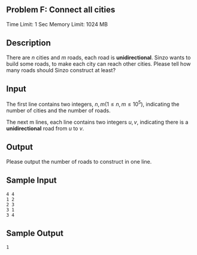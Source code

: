 ## Problem F: Connect all cities

Time Limit: 1 Sec Memory Limit: 1024 MB

## Description

There are $n$ cities and $m$ roads, each road is **unidirectional**. Sinzo wants to build some roads, to make each city can reach other cities. Please tell how many roads should Sinzo construct at least?

## Input

The first line contains two integers, $n,m(1≤n,m≤10^5)$, indicating the number of cities and the number of roads. 

The next m lines, each line contains two integers $u,v$, indicating there is a **unidirectional** road from $u$ to $v$.

## Output

Please output the number of roads to construct in one line.

## Sample Input

```
4 4
1 2
2 3
3 1
3 4
```

## Sample Output

```
1
```
